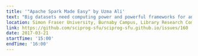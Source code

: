 ```yaml
---
title: '"Apache Spark Made Easy" by Uzma Ali'
text: "Big datasets need computing power and powerful frameworks for analysis. Apache Spark is a powerful open source processing engine built around speed, ease of use, and sophisticated analytics. Register for Databricks Community Edition​ ​and try Apache Spark for free.​ We will be using the Python Spark API."
location: Simon Fraser University, Burnaby Campus, Library Research Commons
link: https://github.com/sciprog-sfu/sciprog-sfu.github.io/issues/160
date: 2017-03-21
startTime: '15:00'
endTime: '16:00'
---
```

